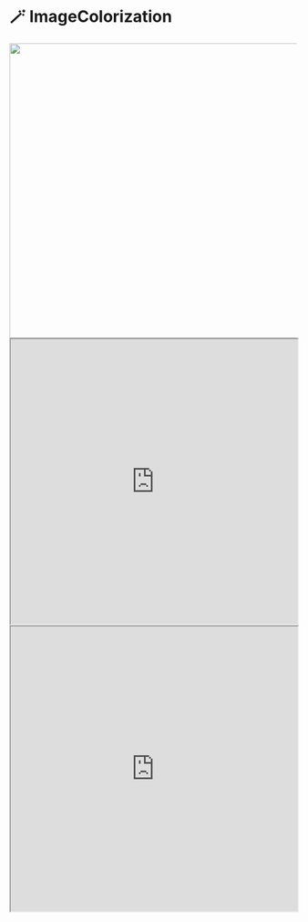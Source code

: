 # 🪄 ImageColorization

<img width="517" src="https://github.com/choiwlsd/ImageColorization/raw/main/assets/ImageColorizationPresentation.pdf">

<iframe src="https://github.com/choiwlsd/ImageColorization/blob/main/assets/ImageColorizationPresentation.pdf" width="100%" height="500px"></iframe>

<iframe src="https://github.com/choiwlsd/ImageColorization/blob/main/assets/ImageColorization.pdf" width="100%" height="500px"></iframe>
